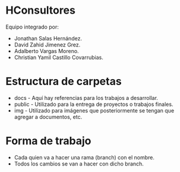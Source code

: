 HConsultores
=================
Equipo integrado por:
  * Jonathan Salas Hernández.
  * David Zahid Jimenez Grez.
  * Adalberto Vargas Moreno.
  * Christian Yamil Castillo Covarrubias.

Estructura de carpetas
=================
  * docs - Aquí hay referencias para los trabajos a desarrollar.
  * public - Utilizado para la entrega de proyectos o trabajos finales.
  * img - Utilizado para imágenes que posteriormente se tengan que agregar a documentos, etc.

Forma de trabajo
=================
  * Cada quien va a hacer una rama (branch) con el nombre.
  * Todos los cambios se van a hacer con dicho branch.
